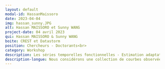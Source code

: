 ```yaml
---
layout: default
modal-id: HassanMaissoro
date: 2023-04-04
img: hassan_sunny.JPG
alt: Hassan MAISSORO et Sunny WANG
project-date: 04 avril 2023
qui: Hassan MAISSORO & Sunny WANG
boite: CREST et Datastorm
position: Chercheurs - Doctorants<br>
category: Workshop
description: Les séries temporelles fonctionnelles - Estimation adaptative et prévision + Functional PCA
description-longue: Nous considérons une collection de courbes observées successivement, par exemple l’ensemble des courbes de charge journalières d’une éolienne sur un an. \n Cette collection de courbes est une série temporelle fonctionnelle où chaque observation est une trajectoire observée à des pas de temps irréguliers et avec des erreurs de mesure dues aux capteurs, etc.\n Sous l’hypothèse de stationnarité et de faible dépendance, nous nous intéressons à l’estimation des paramètres de régularité locale. Ensuite, à partir des estimations de ces paramètres, on construit des estimations adaptatives des fonctions Moyenne et Auto-Covariance qui peuvent être utilisées pour estimer un modèle autorégressif fonctionnel (FAR). Enfin, nous proposons une application à la prévision des courbes de charge des éoliennes où le FAR est comparé à d’autres méthodes de Machine Learning (ML) et de séries temporelles. Une 2e partie (in English!) - How to reduce a functional time series analysis problem to a multivariate time series analysis problem using functional principal components analysis (FPCA) ? FPCA allows the analyst to parsimoniously represent functional data and more easily work with them in practice. We will also touch on adaptive FPCA, which enables FPCA to be performed while automatically adjusting to the smoothness of curves.
---
```

